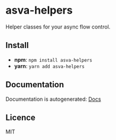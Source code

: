 # asva-helpers

Helper classes for your async flow control.

## Install

* **npm**: `npm install asva-helpers` 
* **yarn**: `yarn add asva-helpers`

## Documentation

Documentation is autogenerated: [Docs](http://asva-utility-classes.asva.by/globals.html)

## Licence
MIT